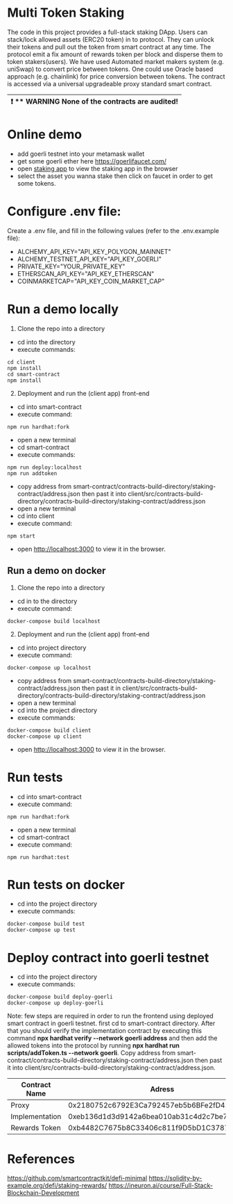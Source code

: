 # Multi Token Staking 
The code in this project provides a full-stack staking DApp. Users can stack/lock allowed assets (ERC20 token) in to protocol. They can unlock their tokens and pull out the token from smart contract at any time. The protocol emit a fix amount of rewards token per block and disperse them to token stakers(users).
We have used Automated market makers system (e.g. uniSwap) to convert price between tokens. One could use Oracle based approach (e.g. chainlink) for price conversion between tokens. The contract is accessed via a universal upgradeable proxy standard smart contract.

| :exclamation:  ** WARNING None of the contracts are audited!  |
|-----------------------------------------|

# Online demo
- add goerli testnet into your metamask wallet
- get some goerli ether here https://goerlifaucet.com/
- open [staking app](https://sparkling-field-7889.on.fleek.co) to view the staking app in the browser
- select the asset you wanna stake then click on faucet in order to get some tokens.

# Configure .env file:
Create a .env file, and fill in the following values (refer to the .env.example file):
- ALCHEMY_API_KEY="API_KEY_POLYGON_MAINNET"
- ALCHEMY_TESTNET_API_KEY="API_KEY_GOERLI"
- PRIVATE_KEY="YOUR_PRIVATE_KEY" 
- ETHERSCAN_API_KEY="API_KEY_ETHERSCAN"
- COINMARKETCAP="API_KEY_COIN_MARKET_CAP"

# Run a demo locally

1. Clone the repo into a directory
- cd into the directory
- execute commands:
```console
cd client
npm install
cd smart-contract 
npm install
```

2. Deployment  and run the (client app) front-end
- cd into smart-contract
- execute command:
```console
npm run hardhat:fork
```
- open a new terminal
- cd smart-contract
- execute commands:
```console
npm run deploy:localhost
npm run addtoken
```
- copy address from smart-contract/contracts-build-directory/staking-contract/address.json then past it into client/src/contracts-build-directory/contracts-build-directory/staking-contract/address.json
- open a new terminal
- cd into client
- execute command:
```console
npm start
```
- open [http://localhost:3000](http://localhost:3000) to view it in the browser.
  
## Run a demo on docker

1. Clone the repo into a directory
- cd in to the directory
- execute command:
```console
docker-compose build localhost
```

2. Deployment  and run the (client app) front-end
- cd into project directory
- execute command:
```console
docker-compose up localhost
```
- copy address from smart-contract/contracts-build-directory/staking-contract/address.json then past it in client/src/contracts-build-directory/contracts-build-directory/staking-contract/address.json
- open a new terminal 
- cd into the project directory
- execute commands:
```console
docker-compose build client
docker-compose up client
```
- open [http://localhost:3000](http://localhost:3000) to view it in the browser.

# Run tests
- cd into smart-contract
- execute command:
```console
npm run hardhat:fork
```
- open a new terminal 
- cd smart-contract
- execute command:
```console
npm run hardhat:test
```
# Run tests on docker
- cd into the project directory
- execute commands:
```console
docker-compose build test
docker-compose up test
```
# Deploy contract into goerli testnet
- cd into the project directory
- execute commands:
```console
docker-compose build deploy-goerli
docker-compose up deploy-goerli
```
Note: few steps are required in order to run the frontend using deployed smart contract in goerli testnet. first cd to smart-contract directory. After that you should verify the implementation contract by executing this command **npx hardhat verify --network goerli address** and then add the allowed tokens into the protocol by running **npx hardhat run scripts/addToken.ts --network goerli**. Copy address from smart-contract/contracts-build-directory/staking-contract/address.json then past it into client/src/contracts-build-directory/staking-contract/address.json.

|Contract Name|Adress|
|-------------|-------------|
|Proxy|0x2180752c6792E3Ca792457eb5b6BFe2fD42E5670|
|Implementation|0xeb136d1d3d9142a6bea010ab31c4d2c7be78e8a2|
|Rewards Token|0xb4482C7675b8C33406c811f9D5bD1C378730bC36|

# References
https://github.com/smartcontractkit/defi-minimal
https://solidity-by-example.org/defi/staking-rewards/
https://ineuron.ai/course/Full-Stack-Blockchain-Development 
